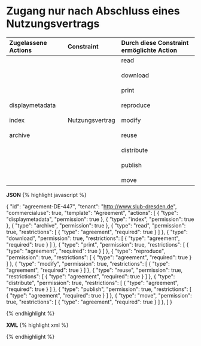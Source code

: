 # Zugang nur nach Abschluss eines Nutzungsvertrags

| Zugelassene Actions | Constraint | Durch diese Constraint ermöglichte Action |
| :------- | :--------- | :--------- |
| displaymetadata<br/><br/>index<br/><br/>archive | Nutzungsvertrag | read<br/><br/>download<br/><br/>print<br/><br/>reproduce<br/><br/>modify<br/><br/>reuse<br/><br/>distribute<br/><br/>publish<br/><br/>move |

**JSON**
{% highlight javascript %}

{
  "id": "agreement-DE-447",
  "tenant": "http://www.slub-dresden.de",
  "commercialuse": true,
  "template": "Agreement",
    "actions": [
    {
      "type": "displaymetadata",
      "permission": true
    },
    {
      "type": "index",
      "permission": true
    },
    {
      "type": "archive",
      "permission": true
    },
    {
      "type": "read",
      "permission": true,
      "restrictions": [
        {
          "type": "agreement",
          "required": true
        }
      ]
    },
    {
      "type": "download",
      "permission": true,
      "restrictions": [
        {
          "type": "agreement",
          "required": true
        }
      ]
    },
    {
      "type": "print",
      "permission": true,
      "restrictions": [
        {
          "type": "agreement",
          "required": true
        }
      ]
    },
    {
      "type": "reproduce",
      "permission": true,
      "restrictions": [
        {
          "type": "agreement",
          "required": true
        }
      ]
    },
    {
      "type": "modify",
      "permission": true,
      "restrictions": [
        {
          "type": "agreement",
          "required": true
        }
      ]
    },
    {
      "type": "reuse",
      "permission": true,
      "restrictions": [
        {
          "type": "agreement",
          "required": true
        }
      ]
    },
    {
      "type": "distribute",
      "permission": true,
      "restrictions": [
        {
          "type": "agreement",
          "required": true
        }
      ]
    },
    {
      "type": "publish",
      "permission": true,
      "restrictions": [
        {
          "type": "agreement",
          "required": true
        }
      ]
    },
    {
      "type": "move",
      "permission": true,
      "restrictions": [
        {
          "type": "agreement",
          "required": true
        }
      ]
    },
  ]
}

{% endhighlight %}


**XML**
{% highlight xml %}
<?xml version='1.0' encoding='ASCII'?>
<libRML version="0.3">
  <item id="agreement-DE-447" tenant="http://slub-dresden.de" commercialuse="true" template="Agreement">
    <action type="displaymetadata" permission="true"/>
    <action type="index" permission="true"/>
    <action type="archive" permission="true"/>
    <action type="read" permission="true">
      <restriction type="agreement" required="true"/>
    </action>
    <action type="download" permission="true">
      <restriction type="agreement" required="true"/>
    </action>
    <action type="print" permission="true">
      <restriction type="agreement" required="true"/>
    </action>
    <action type="reproduce" permission="true">
      <restriction type="agreement" required="true"/>
    </action>
    <action type="modify" permission="true">
      <restriction type="agreement" required="true"/>
    </action>
    <action type="reuse" permission="true">
      <restriction type="agreement" required="true"/>
    </action>
    <action type="distribute" permission="true">
      <restriction type="agreement" required="true"/>
    </action>
    <action type="publish" permission="true">
      <restriction type="agreement" required="true"/>
    </action>
    <action type="move" permission="true">
      <restriction type="agreement" required="true"/>
    </action>
  </item>
</libRML>
{% endhighlight %}
